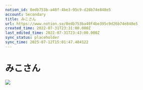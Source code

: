 ```yaml
---
notion_id: 8edb753b-a40f-4be3-95c9-d26b74e848e5
account: Secondary
title: みこさん
url: https://www.notion.so/8edb753ba40f4be395c9d26b74e848e5
created_time: 2022-07-31T23:31:00.000Z
last_edited_time: 2022-07-31T23:43:00.000Z
sync_status: placeholder
sync_time: 2025-07-12T15:01:47.484122
---
```

# みこさん

![](https://ryota-noz.work/wp-content/themes/cocoon-child-master/images/design_g_img/13.jpg)